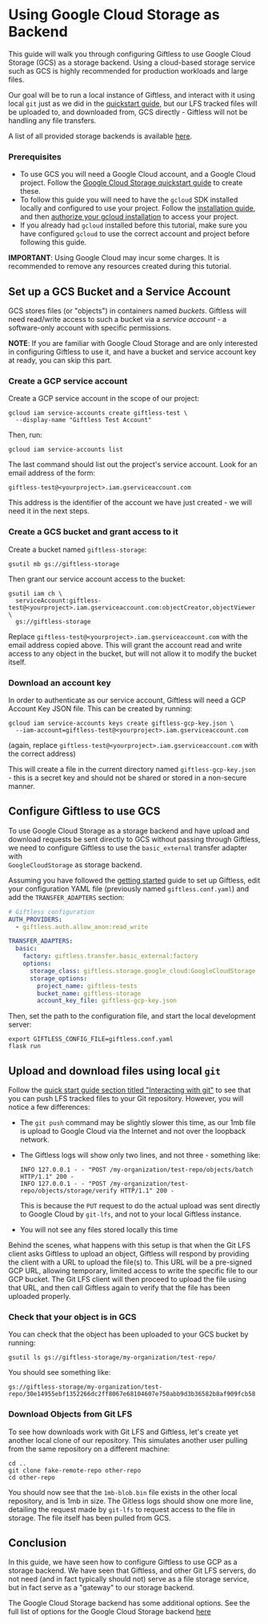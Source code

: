 Using Google Cloud Storage as Backend
=====================================
This guide will walk you through configuring Giftless to use Google Cloud Storage (GCS) as a storage backend. Using a 
cloud-based storage service such as GCS is highly recommended for production workloads and large files. 

Our goal will be to run a local instance of Giftless, and interact with it using local `git` just as we did in the
[quickstart guide](quickstart.md), but our LFS tracked files will be uploaded to, and downloaded from, GCS directly - 
Giftless will not be handling any file transfers.

A list of all provided storage backends is available [here](storage-backends.md). 

### Prerequisites

* To use GCS you will need a Google Cloud account, and a Google Cloud project.
Follow the [Google Cloud Storage quickstart guide](https://cloud.google.com/storage/docs/quickstart-console) to create
these.
* To follow this guide you will need to have the `gcloud` SDK installed locally and configured to use your project. 
Follow the [installation guide](https://cloud.google.com/sdk/docs/install), and then [authorize your gcloud 
  installation](https://cloud.google.com/sdk/docs/authorizing) to access your project.
* If you already had `gcloud` installed before this tutorial, make sure you have configured `gcloud` to 
use the correct account and project before following this guide. 

**IMPORTANT**: Using Google Cloud may incur some charges. It is recommended to remove any resources created during
this tutorial. 

## Set up a GCS Bucket and a Service Account
GCS stores files (or "objects") in containers named *buckets*. Giftless will need read/write access to such a bucket via
a *service account* - a software-only account with specific permissions. 

**NOTE**: If you are familiar with Google Cloud Storage and are only interested in configuring Giftless to use it, and
have a bucket and service account key at ready, you can skip this part. 

### Create a GCP service account
Create a GCP service account in the scope of our project:

```shell
gcloud iam service-accounts create giftless-test \
  --display-name "Giftless Test Account"
```
Then, run:
```shell
gcloud iam service-accounts list 
```

The last command should list out the project's service account. Look for an email address 
of the form:

    giftless-test@<yourproject>.iam.gserviceaccount.com 

This address is the identifier of the account we have just created - we will need it in the next steps. 

### Create a GCS bucket and grant access to it
Create a bucket named `giftless-storage`:

```shell
gsutil mb gs://giftless-storage 
```

Then grant our service account access to the bucket:

```shell
gsutil iam ch \
  serviceAccount:giftless-test@<yourproject>.iam.gserviceaccount.com:objectCreator,objectViewer \
  gs://giftless-storage
```

Replace `giftless-test@<yourproject>.iam.gserviceaccount.com` with the email address copied above. This will grant 
the account read and write access to any object in the bucket, but will not allow it to modify the bucket itself. 

### Download an account key
In order to authenticate as our service account, Giftless will need a GCP Account Key JSON file. This can be created
by running:

```shell
gcloud iam service-accounts keys create giftless-gcp-key.json \
  --iam-account=giftless-test@<yourproject>.iam.gserviceaccount.com
```

(again, replace `giftless-test@<yourproject>.iam.gserviceaccount.com` with the correct address)

This will create a file in the current directory named `giftless-gcp-key.json` - this is a secret key and should not be
shared or stored in a non-secure manner.  

## Configure Giftless to use GCS

To use Google Cloud Storage as a storage backend and have upload and download requests be sent directly to GCS without
passing through Giftless, we need to configure Giftless to use the `basic_external` transfer adapter with  
`GoogleCloudStorage` as storage backend.

Assuming you have followed the [getting started](quickstart.md) guide to set up Giftless, edit your configuration 
YAML file (previously named `giftless.conf.yaml`) and add the `TRANSFER_ADAPTERS` section:

```yaml
# Giftless configuration
AUTH_PROVIDERS:
  - giftless.auth.allow_anon:read_write

TRANSFER_ADAPTERS:
  basic:
    factory: giftless.transfer.basic_external:factory
    options:
      storage_class: giftless.storage.google_cloud:GoogleCloudStorage
      storage_options:
        project_name: giftless-tests
        bucket_name: giftless-storage
        account_key_file: giftless-gcp-key.json
```
Then, set the path to the configuration file, and start the local development server:

```shell
export GIFTLESS_CONFIG_FILE=giftless.conf.yaml
flask run
```

## Upload and download files using local `git`

Follow the [quick start guide section titled "Interacting with git"](quickstart.md#interacting-with-git)
to see that you can push LFS tracked files to your Git repository. However, you will notice a few differences: 

* The `git push` command may be slightly slower this time, as our 1mb file is upload to Google Cloud via the Internet 
  and not over the loopback network.
* The Giftless logs will show only two lines, and not three - something like:
    
      INFO 127.0.0.1 - - "POST /my-organization/test-repo/objects/batch HTTP/1.1" 200 -
      INFO 127.0.0.1 - - "POST /my-organization/test-repo/objects/storage/verify HTTP/1.1" 200 -
  
  This is because the `PUT` request to do the actual upload was sent directly to Google Cloud by `git-lfs`, and not to
  your local Giftless instance. 
* You will not see any files stored locally this time

Behind the scenes, what happens with this setup is that when the Git LFS client asks Giftless to upload an object, 
Giftless will respond by providing the client with a URL to upload the file(s) to. This URL will be a pre-signed GCP 
URL, allowing temporary, limited access to write the specific file to our GCP bucket. The Git LFS client will then 
proceed to upload the file using that URL, and then call Giftless again to verify that the file has been uploaded 
properly. 

### Check that your object is in GCS
You can check that the object has been uploaded to your GCS bucket by running: 

```shell
gsutil ls gs://giftless-storage/my-organization/test-repo/
```
You should see something like:
```shell
gs://giftless-storage/my-organization/test-repo/30e14955ebf1352266dc2ff8067e68104607e750abb9d3b36582b8af909fcb58
```

### Download Objects from Git LFS
To see how downloads work with Git LFS and Giftless, let's create yet another local clone of our repository. This 
simulates another user pulling from the same repository on a different machine:

```shell
cd ..
git clone fake-remote-repo other-repo
cd other-repo
```

You should now see that the `1mb-blob.bin` file exists in the other local repository, and is 1mb in size. The Gitless
logs should show one more line, detailing the request made by `git-lfs` to request access to the file in storage. The
file itself has been pulled from GCS. 

## Conclusion
In this guide, we have seen how to configure Giftless to use GCP as a storage backend. We have seen that Giftless, and
other Git LFS servers, do not need (and in fact typically should not) serve as a file storage service, but in fact 
serve as a "gateway" to our storage backend. 

The Google Cloud Storage backend has some additional options. See the full list of options for the Google Cloud 
Storage backend [here](storage-backends.md#google-cloud-storage)
